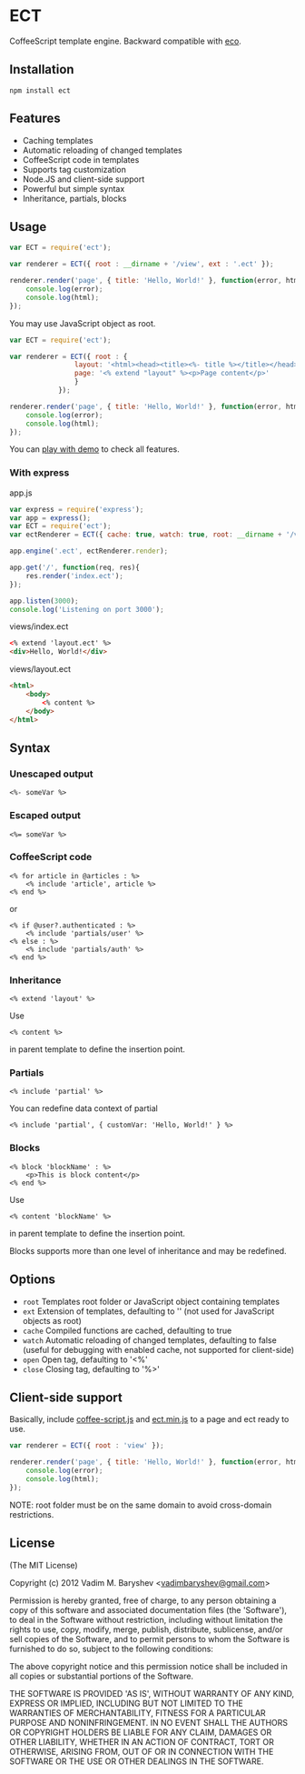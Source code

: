 # ECT

CoffeeScript template engine. Backward compatible with [eco](https://github.com/sstephenson/eco).

## Installation

	npm install ect

## Features

  * Caching templates
  * Automatic reloading of changed templates
  * CoffeeScript code in templates
  * Supports tag customization
  * Node.JS and client-side support
  * Powerful but simple syntax
  * Inheritance, partials, blocks

## Usage

```js
var ECT = require('ect');

var renderer = ECT({ root : __dirname + '/view', ext : '.ect' });

renderer.render('page', { title: 'Hello, World!' }, function(error, html) {
	console.log(error);
	console.log(html);
});
```

You may use JavaScript object as root.

```js
var ECT = require('ect');

var renderer = ECT({ root : {
				layout: '<html><head><title><%- title %></title></head><body><% content %></body></html>',
				page: '<% extend "layout" %><p>Page content</p>'
				}
			});

renderer.render('page', { title: 'Hello, World!' }, function(error, html) {
	console.log(error);
	console.log(html);
});
```

You can [play with demo](http://ectjs.com) to check all features.

### With express

app.js
```js
var express = require('express');
var app = express();
var ECT = require('ect');
var ectRenderer = ECT({ cache: true, watch: true, root: __dirname + '/views' });

app.engine('.ect', ectRenderer.render);

app.get('/', function(req, res){
	res.render('index.ect');
});

app.listen(3000);
console.log('Listening on port 3000');
```

views/index.ect
```html
<% extend 'layout.ect' %>
<div>Hello, World!</div>
```

views/layout.ect
```html
<html>
	<body>
		<% content %>
	</body>
</html>
```

## Syntax

### Unescaped output

```
<%- someVar %>
```

### Escaped output

```
<%= someVar %>
```

### CoffeeScript code

```
<% for article in @articles : %>
	<% include 'article', article %>
<% end %>
```

or

```
<% if @user?.authenticated : %>
	<% include 'partials/user' %>
<% else : %>
	<% include 'partials/auth' %>
<% end %>
```

### Inheritance

```
<% extend 'layout' %>
```

Use


```
<% content %>
```

in parent template to define the insertion point.

### Partials

```
<% include 'partial' %>
```

You can redefine data context of partial

```
<% include 'partial', { customVar: 'Hello, World!' } %>
```

### Blocks

```
<% block 'blockName' : %>
	<p>This is block content</p>
<% end %>
```

Use


```
<% content 'blockName' %>
```

in parent template to define the insertion point.

Blocks supports more than one level of inheritance and may be redefined.

## Options

  - `root`            Templates root folder or JavaScript object containing templates
  - `ext`             Extension of templates, defaulting to '' (not used for JavaScript objects as root)
  - `cache`           Compiled functions are cached, defaulting to true
  - `watch`           Automatic reloading of changed templates, defaulting to false (useful for debugging with enabled cache, not supported for client-side)
  - `open`            Open tag, defaulting to '<%'
  - `close`           Closing tag, defaulting to '%>'

## Client-side support

Basically, include [coffee-script.js](https://github.com/jashkenas/coffee-script/blob/master/extras/coffee-script.js) and [ect.min.js](https://github.com/baryshev/ect/tree/master/ect.min.js) to a page and ect ready to use.

```js
var renderer = ECT({ root : 'view' });

renderer.render('page', { title: 'Hello, World!' }, function(error, html) {
	console.log(error);
	console.log(html);
});
```

NOTE: root folder must be on the same domain to avoid cross-domain restrictions.

## License 

(The MIT License)

Copyright (c) 2012 Vadim M. Baryshev &lt;vadimbaryshev@gmail.com&gt;

Permission is hereby granted, free of charge, to any person obtaining
a copy of this software and associated documentation files (the
'Software'), to deal in the Software without restriction, including
without limitation the rights to use, copy, modify, merge, publish,
distribute, sublicense, and/or sell copies of the Software, and to
permit persons to whom the Software is furnished to do so, subject to
the following conditions:

The above copyright notice and this permission notice shall be
included in all copies or substantial portions of the Software.

THE SOFTWARE IS PROVIDED 'AS IS', WITHOUT WARRANTY OF ANY KIND,
EXPRESS OR IMPLIED, INCLUDING BUT NOT LIMITED TO THE WARRANTIES OF
MERCHANTABILITY, FITNESS FOR A PARTICULAR PURPOSE AND NONINFRINGEMENT.
IN NO EVENT SHALL THE AUTHORS OR COPYRIGHT HOLDERS BE LIABLE FOR ANY
CLAIM, DAMAGES OR OTHER LIABILITY, WHETHER IN AN ACTION OF CONTRACT,
TORT OR OTHERWISE, ARISING FROM, OUT OF OR IN CONNECTION WITH THE
SOFTWARE OR THE USE OR OTHER DEALINGS IN THE SOFTWARE.
